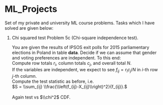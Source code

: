 # ML_Projects
Set of my private and university ML course problems. Tasks which I have solved are given below:

1. Chi squared test
Problem 5c (Chi-square independence test).

    You are given the results of IPSOS exit polls for 2015 parliamentary elections in Poland in table **data**. Decide if we can assume that gender and voting preferences are independent. To this end:
    <br />
    Compute row totals $r_i$, column totals $c_j$, and overall total $N$.
    <br />
    If the variables are independent, we expect to see $f_{ij} = r_i c_j / N$ in $i$-th row $j$-th column.
    <br />
    Compute the test statistic as before, i.e. 
    <br />
    $S = \\sum_{ij} \\frac{\\left(f_{ij}-X_{ij}\\right)^2}{f_{ij}}.$\
    <br />
    Again test vs $\\chi^2$ CDF.
  

